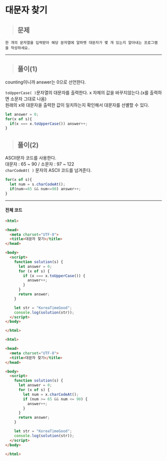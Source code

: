 # 대문자 찾기

> ## 문제

```
한 개의 문자열을 입력받아 해당 문자열에 알파벳 대문자가 몇 개 있는지 알아내는 프로그램 을 작성하세요.
```
***

> ## 풀이(1)

counting이니까 answer는 0으로 선언한다.<br/>

`toUpperCase( )`문자열의 대문자를 출력한다. x 자체의 값을 바꾸지않는다.(x를 출력하면 소문자 그대로 나옴)<br/>
원래의 x와 대문자을 출력한 값이 일치하는지 확인해서 대문자를 선별할 수 있다.
```jsx
let answer = 0;
for(x of s){
  if(x === x.toUpperCase()) answer++;
}
```

> ## 풀이(2)

ASCII문자 코드를 사용한다.<br/>
대문자 : 65 ~ 90 / 소문자 : 97 ~ 122<br/>
`charCodeAt( )` 문자의 ASCII 코드를 넘겨준다.
```jsx
for(x of s){
  let num = s.charCodeAt();
  if(num>=65 && num<=90) answer++;
}
```

***

#### 전체 코드
```html
<html>

<head>
  <meta charset="UTF-8">
  <title>대문자 찾기</title>
</head>

<body>
  <script>
    function solution(s) {
      let answer = 0;
      for (x of s) {
        if (x === x.toUpperCase()) {
          answer++;
        }
      }
      return answer;
    }

    let str = "KoreaTimeGood";
    console.log(solution(str));
  </script>
</body>

</html>
```
```html
<html>

<head>
  <meta charset="UTF-8">
  <title>대문자 찾기</title>
</head>

<body>
  <script>
    function solution(s) {
      let answer = 0;
      for (x of s) {
        let num = x.charCodeAt();
        if (num >= 65 && num <= 90) {
          answer++;
        }
      }
      return answer;
    }

    let str = "KoreaTimeGood";
    console.log(solution(str));
  </script>
</body>

</html>
```